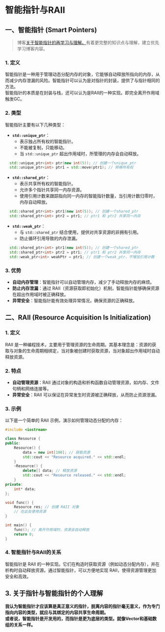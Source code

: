 # 智能指针与RAII
## 一、智能指针 (Smart Pointers)
> 博客[关于智能指针的再学习与理解。](/blog/C++AdPtr)有着更完整的知识点与理解，建立优先学习博客内容。

### 1. 定义
智能指针是一种用于管理动态分配内存的对象，它能够自动释放所指向的内存，从而减少内存泄漏的风险。智能指针可以认为是对指针的封装，提供了与指针相同的方法。  
智能指针的本质是在封装与栈，还可以认为是RAII的一种实现。即完全离开作用域触发GC。

### 2. 类型
智能指针主要有以下几种类型：

- **`std::unique_ptr`**：
  - 表示独占所有权的智能指针。
  - 不能被复制，只能移动。
  - 当 `std::unique_ptr` 超出作用域时，所管理的内存会自动释放。
  
```cpp
  std::unique_ptr<int> ptr(new int(5)); // 创建一个unique_ptr
  std::unique_ptr<int> ptr1 = std::move(ptr1); // 转移所有权
```

- **`std::shared_ptr`**：
  - 表示共享所有权的智能指针。
  - 允许多个指针共享同一内存资源。
  - 使用引用计数来跟踪指向同一内存的智能指针数量，当引用计数归零时，内存自动释放。

```cpp
  std::shared_ptr<int> ptr1(new int(5)); // 创建一个shared_ptr
  std::shared_ptr<int> ptr2 = ptr1; // ptr1 和 ptr2 共享同一内存
```

- **`std::weak_ptr`**：
  - 与 `std::shared_ptr` 结合使用，提供对共享资源的非拥有引用。
  - 防止循环引用导致的内存泄漏。

```cpp
  std::shared_ptr<int> ptr1(new int(5)); // 创建一个shared_ptr
  std::shared_ptr<int> ptr2 = ptr1; // ptr1 和 ptr2 共享同一内存
  std::weak_ptr<int> weakPtr = ptr1; // 创建一个weak_ptr，不增加引用计数
```

### 3. 优势
- **自动内存管理**：智能指针可以自动管理内存，减少了手动释放内存的麻烦。
- **防止内存泄漏**：通过 RAII（资源获取即初始化）机制，智能指针能够确保资源在超出作用域时被正确释放。
- **异常安全**：智能指针能有效处理异常情况，确保资源的正确释放。

## 二、RAII (Resource Acquisition Is Initialization)

### 1. 定义
RAII 是一种编程技术，主要用于管理资源的生命周期。其基本理念是：资源的获取与对象的生命周期相绑定，当对象被创建时获取资源，当对象超出作用域时自动释放资源。

### 2. 特点
- **自动管理资源**：RAII 通过对象的构造和析构函数自动管理资源，如内存、文件句柄和网络连接等。
- **异常安全**：RAII 可以保证在异常发生时资源被正确释放，从而防止资源泄漏。
  
### 3. 示例
以下是一个简单的 RAII 示例，演示如何管理动态分配的内存：

```cpp
#include <iostream>

class Resource {
public:
    Resource() {
        data = new int[100]; // 获取资源
        std::cout << "Resource acquired." << std::endl;
    }
    ~Resource() {
        delete[] data; // 释放资源
        std::cout << "Resource released." << std::endl;
    }
private:
    int* data;
};

void func() {
    Resource res; // 创建 RAII 对象
    // 在此处使用资源
}

int main() {
    func(); // 离开作用域时，资源会自动释放
    return 0;
}
```

### 4. 智能指针与RAII的关系
智能指针是 RAII 的一种实现。它们在构造时获取资源（例如动态分配内存），并在析构时自动释放资源。通过智能指针，可以方便地实现 RAII，使得资源管理更加安全和高效。

## 3. 关于指针与智能指针的个人理解
**我认为智能指针才应该算是真正意义的指针，脱离内容的指针毫无意义，作为专门指向内容的类型，就应与其绑定的内容共享生命周期。**   
**或者说，智能指针是开发用的，而指针是更为底层的类型。就像Vector和基础数组的关系一样。**